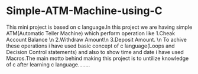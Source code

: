 # Simple-ATM-Machine-using-C

This mini project is based on c language.In this project we are having simple ATM(Automatic Teller Machine) which perform operation like
1.Cheak Account Balance \n
2.Withdraw Amount\n
3.Deposit Amount. \n
To achive these operations i have used basic concept of c language(Loops and Decision Control statements) and also to show time and date 
i have used Macros.The main motto behind making this project is to untilize knowledge of c after learning c language........
